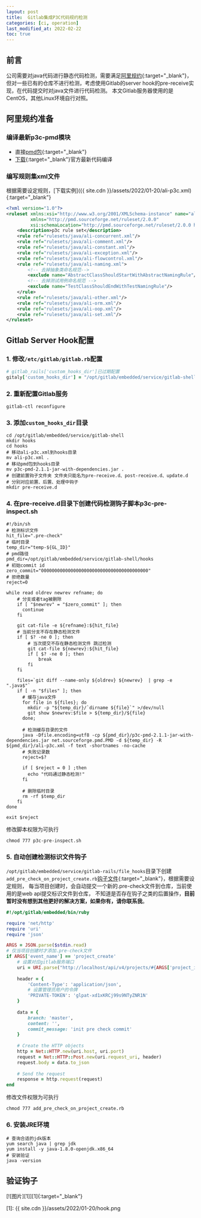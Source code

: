 ```yaml
---
layout: post
title:  Gitlab集成P3C代码规约检测
categories: [ci, operation]
last_modified_at: 2022-02-22
toc: true
---
```


## 前言
公司需要对java代码进行静态代码检测，需要满足[阿里规约](https://github.com/alibaba/p3c){:target="_blank"}，
但对一些已有的仓库不进行检测，考虑使用Gitlab的server hook的pre-receive实现，在代码提交时对java文件进行代码检测。
本文Gitlab服务器使用的是CentOS，其他Linux环境自行对照。

## 阿里规约准备

### 编译最新p3c-pmd模块
- 直接[pmd包](/assets/2022/01-20/p3c-pmd-2.1.1-jar-with-dependencies.jar){:target="_blank"}
- [下载](https://github.com/alibaba/p3c){:target="_blank"}官方最新代码编译

### 编写规则集xml文件

根据需要设定规则，[下载实例]({{ site.cdn }}/assets/2022/01-20/ali-p3c.xml){:target="_blank"}

```xml
<?xml version="1.0"?>
<ruleset xmlns:xsi="http://www.w3.org/2001/XMLSchema-instance" name="alibaba-pmd"
         xmlns="http://pmd.sourceforge.net/ruleset/2.0.0"
         xsi:schemaLocation="http://pmd.sourceforge.net/ruleset/2.0.0 http://pmd.sourceforge.net/ruleset_2_0_0.xsd">
    <description>p3c rule set</description>
    <rule ref="rulesets/java/ali-concurrent.xml"/>
    <rule ref="rulesets/java/ali-comment.xml"/>
    <rule ref="rulesets/java/ali-constant.xml"/>
    <rule ref="rulesets/java/ali-exception.xml"/>
    <rule ref="rulesets/java/ali-flowcontrol.xml"/>
    <rule ref="rulesets/java/ali-naming.xml">
        <!-- 去掉抽象类命名规范-->
        <exclude name="AbstractClassShouldStartWithAbstractNamingRule"/>
        <!-- 去掉测试用例命名规范 -->
        <exclude name="TestClassShouldEndWithTestNamingRule"/>
    </rule>
    <rule ref="rulesets/java/ali-other.xml"/>
    <rule ref="rulesets/java/ali-orm.xml"/>
    <rule ref="rulesets/java/ali-oop.xml"/>
    <rule ref="rulesets/java/ali-set.xml"/>
</ruleset>
```

## Gitlab Server Hook配置

### 1. 修改`/etc/gitlab/gitlab.rb`配置
```ruby
# gitlab_rails['custom_hooks_dir']已过期配置
gitaly['custom_hooks_dir'] = "/opt/gitlab/embedded/service/gitlab-shell/hooks"
```

### 2. 重新配置Gitlab服务
```shell
gitlab-ctl reconfigure
```

### 3. 添加`custom_hooks_dir`目录
```shell
cd /opt/gitlab/embedded/service/gitlab-shell
mkdir hooks
cd hooks
# 移动ali-p3c.xml到hooks目录
mv ali-p3c.xml .
# 移动pmd包到hooks目录
mv p3c-pmd-2.1.1-jar-with-dependencies.jar .
# 创建前置钩子文件夹 文件夹只能名为pre-receive.d、post-receive.d、update.d
# 分别对应前置、后置、处理中钩子
mkdir pre-receive.d
```

### 4. 在pre-receive.d目录下创建代码检测钩子脚本p3c-pre-inspect.sh

```shell
#!/bin/sh
# 检测标识文件
hit_file=".pre-check"
# 临时目录
temp_dir="temp-${GL_ID}"
# pmd路径
pmd_dir=/opt/gitlab/embedded/service/gitlab-shell/hooks
# 初始commit id
zero_commit="0000000000000000000000000000000000000000"
# 拒绝数量
reject=0

while read oldrev newrev refname; do
    # 分支或者tag被删除
    if [ "$newrev" = "$zero_commit" ]; then
      continue
    fi

    git cat-file -e ${refname}:${hit_file}
    # 当前分支不存在静态检测文件
    if [ $? -ne 0 ]; then
        # 当次提交不存在静态检测文件 跳过检测
        git cat-file ${newrev}:${hit_file}
        if [ $? -ne 0 ]; then
            break
        fi
    fi

    files=`git diff --name-only ${oldrev} ${newrev}  | grep -e ".java$"`
    if [ -n "$files" ]; then
      # 缓存java文件
      for file in ${files}; do
        mkdir -p "${temp_dir}/`dirname ${file}`" >/dev/null
        git show $newrev:$file > ${temp_dir}/${file}
      done;

      # 检测缓存目录的文件
      java -Dfile.encoding=utf8 -cp ${pmd_dir}/p3c-pmd-2.1.1-jar-with-dependencies.jar net.sourceforge.pmd.PMD -d ${temp_dir} -R ${pmd_dir}/ali-p3c.xml -f text -shortnames -no-cache
      # 失败记录数
      reject=$?

      if [ $reject = 0 ] ;then
        echo "代码通过静态检测!"
      fi

      # 删除临时目录
      rm -rf $temp_dir
    fi
done

exit $reject
```

修改脚本权限为可执行
```shell
chmod 777 p3c-pre-inspect.sh
```
   
### 5. 自动创建检测标识文件钩子
`/opt/gitlab/embedded/service/gitlab-rails/file_hooks`目录下创建`add_pre_check_on_project_create.rb`[钩子文件](/assets/2022/01-20/add_pre_check_on_project_create.rb){:target="_blank"}，根据需要设定规则，
每当项目创建时，会自动提交一个新的.pre-check文件到仓库，当前使用的是web api提交标识文件到仓库，
不知道是否存在钩子之类的后置操作，**目前暂时没有想到其他更好的解决方案，如果你有，请你联系我**。

```ruby
#!/opt/gitlab/embedded/bin/ruby

require 'net/http'
require 'uri'
require 'json'

ARGS = JSON.parse($stdin.read)
# 仅当项目创建时才添加.pre-check文件
if ARGS['event_name'] == 'project_create'
    # 设置对应gitlab服务端口
    uri = URI.parse("http://localhost/api/v4/projects/#{ARGS['project_id']}/repository/files/#{URI::encode('.pre-check')}")
    
    header = {
        'Content-Type': 'application/json',
        # 设置管理员用户的令牌
        'PRIVATE-TOKEN': 'glpat-xd1xKRCj99s9NTyZNR1N'
    }
    
    data = {
        branch: 'master',
        content: '',
        commit_message: 'init pre check commit'
    }
    
    # Create the HTTP objects
    http = Net::HTTP.new(uri.host, uri.port)
    request = Net::HTTP::Post.new(uri.request_uri, header)
    request.body = data.to_json
    
    # Send the request
    response = http.request(request)
end
```

修改文件权限为可执行
```shell
chmod 777 add_pre_check_on_project_create.rb
```

### 6. 安装JRE环境
```shell
# 查询合适的jdk版本
yum search java | grep jdk
yum install -y java-1.8.0-openjdk.x86_64
# 安装验证
java -version
```

## 验证钩子

[![图片][1]][1]{:target="_blank"}

[1]: {{ site.cdn }}/assets/2022/01-20/hook.png